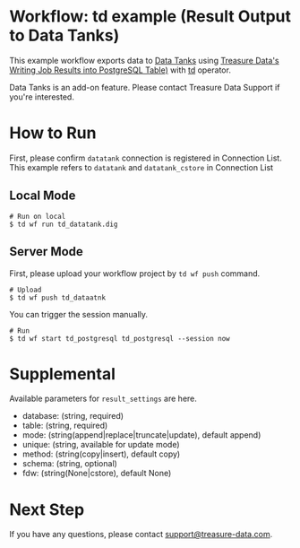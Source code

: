 # Workflow: td example (Result Output to Data Tanks)

This example workflow exports data to [Data Tanks](https://docs.treasuredata.com/articles/datatanks) using [Treasure Data's Writing Job Results into PostgreSQL Table)](https://docs.treasuredata.com/articles/result-into-postgresql) with [td](http://docs.digdag.io/operators/td.html) operator.

Data Tanks is an add-on feature. Please contact Treasure Data Support if you're interested.

# How to Run

First, please confirm `datatank` connection is registered in Connection List.
This example refers to `datatank` and `datatank_cstore` in Connection List

## Local Mode

    # Run on local
    $ td wf run td_datatank.dig

## Server Mode

First, please upload your workflow project by `td wf push` command.

    # Upload
    $ td wf push td_dataatnk

You can trigger the session manually.

    # Run
    $ td wf start td_postgresql td_postgresql --session now

# Supplemental

Available parameters for `result_settings` are here.

- database: (string, required)
- table: (string, required)
- mode: (string(append|replace|truncate|update), default append)
- unique: (string, available for update mode)
- method: (string(copy|insert), default copy)
- schema: (string, optional)
- fdw: (string(None|cstore), default None)

# Next Step

If you have any questions, please contact support@treasure-data.com.
